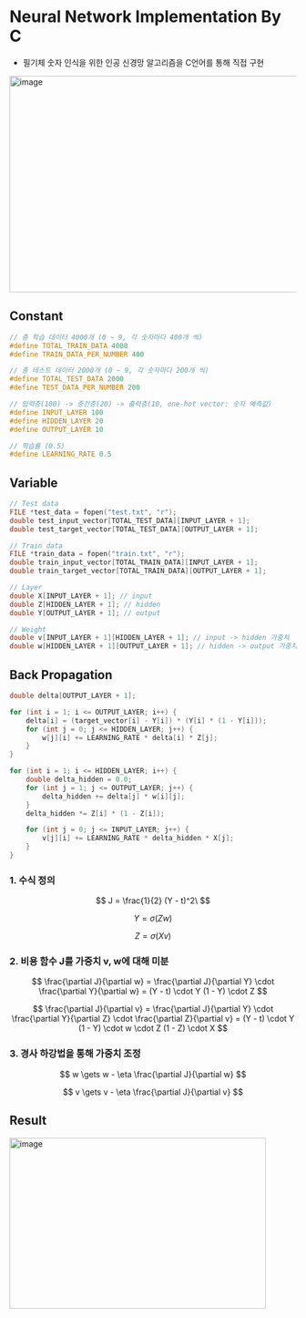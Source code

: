 # Neural Network Implementation By C
- 필기체 숫자 인식을 위한 인공 신경망 알고리즘을 C언어를 통해 직접 구현

<img width="700" height="380" alt="image" src="https://github.com/user-attachments/assets/26b4b17e-efa0-4744-8841-ddd1e16830da" />

## Constant  
  ```c
  // 총 학습 데이터 4000개 (0 ~ 9, 각 숫자마다 400개 씩)
  #define TOTAL_TRAIN_DATA 4000
  #define TRAIN_DATA_PER_NUMBER 400 

  // 총 테스트 데이터 2000개 (0 ~ 9, 각 숫자마다 200개 씩)
  #define TOTAL_TEST_DATA 2000 
  #define TEST_DATA_PER_NUMBER 200

  // 입력층(100) -> 중간층(20) -> 출력층(10, one-hot vector: 숫자 예측값)
  #define INPUT_LAYER 100
  #define HIDDEN_LAYER 20
  #define OUTPUT_LAYER 10

  // 학습률 (0.5)
  #define LEARNING_RATE 0.5
  ```

## Variable
  ```c
  // Test data
  FILE *test_data = fopen("test.txt", "r");
  double test_input_vector[TOTAL_TEST_DATA][INPUT_LAYER + 1];
  double test_target_vector[TOTAL_TEST_DATA][OUTPUT_LAYER + 1];

  // Train data
  FILE *train_data = fopen("train.txt", "r");
  double train_input_vector[TOTAL_TRAIN_DATA][INPUT_LAYER + 1];
  double train_target_vector[TOTAL_TRAIN_DATA][OUTPUT_LAYER + 1];

  // Layer
  double X[INPUT_LAYER + 1]; // input
  double Z[HIDDEN_LAYER + 1]; // hidden
  double Y[OUTPUT_LAYER + 1]; // output
  
  // Weight
  double v[INPUT_LAYER + 1][HIDDEN_LAYER + 1]; // input -> hidden 가중치
  double w[HIDDEN_LAYER + 1][OUTPUT_LAYER + 1]; // hidden -> output 가중치
  ```

## Back Propagation
  ```c
  double delta[OUTPUT_LAYER + 1];

  for (int i = 1; i <= OUTPUT_LAYER; i++) {
      delta[i] = (target_vector[i] - Y[i]) * (Y[i] * (1 - Y[i]));
      for (int j = 0; j <= HIDDEN_LAYER; j++) {
          w[j][i] += LEARNING_RATE * delta[i] * Z[j];
      }
  }

  for (int i = 1; i <= HIDDEN_LAYER; i++) {
      double delta_hidden = 0.0;
      for (int j = 1; j <= OUTPUT_LAYER; j++) {
          delta_hidden += delta[j] * w[i][j];
      }
      delta_hidden *= Z[i] * (1 - Z[i]);

      for (int j = 0; j <= INPUT_LAYER; j++) {
          v[j][i] += LEARNING_RATE * delta_hidden * X[j];
      }
  }
  ```

### 1. 수식 정의
$$ 
J = \frac{1}{2} (Y - t)^2\ 
$$

$$
Y = \sigma(Z w)
$$

$$
Z = \sigma(X v)
$$

### 2. 비용 함수 J를 가중치 v, w에 대해 미분
$$
\frac{\partial J}{\partial w} = \frac{\partial J}{\partial Y} \cdot \frac{\partial Y}{\partial w} = (Y - t) \cdot Y (1 - Y) \cdot Z
$$

$$
\frac{\partial J}{\partial v} = \frac{\partial J}{\partial Y} \cdot \frac{\partial Y}{\partial Z} \cdot \frac{\partial Z}{\partial v} = (Y - t) \cdot Y (1 - Y) \cdot w \cdot Z (1 - Z) \cdot X
$$

### 3. 경사 하강법을 통해 가중치 조정
$$
w \gets w - \eta \frac{\partial J}{\partial w}
$$

$$
v \gets v - \eta \frac{\partial J}{\partial v}
$$

## Result
<img width="450" height="300" alt="image" src="https://github.com/user-attachments/assets/84b3cf40-b0a7-4283-8843-82dee93bf598" />
